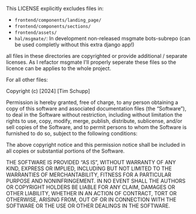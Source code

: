 This LICENSE explicitly excludes files in:

- `frontend/components/landing_page/`
- `frontend/components/sections/`
- `frontend/assets/`
- `hal/msgmate/`: In development non-released msgmate bots-subrepo (can be used completly without this extra django app!)

all files in these directories are copyrighted or provide additional / separate licenses.
As I refactor msgmate I'll properly seperate these files so the licence can be applies to the whole project.

For all other files:

Copyright (c) [2024] [Tim Schupp]

Permission is hereby granted, free of charge, to any person obtaining a copy of this software and associated documentation files (the “Software”), to deal in the Software without restriction, including without limitation the rights to use, copy, modify, merge, publish, distribute, sublicense, and/or sell copies of the Software, and to permit persons to whom the Software is furnished to do so, subject to the following conditions:

The above copyright notice and this permission notice shall be included in all copies or substantial portions of the Software.

THE SOFTWARE IS PROVIDED “AS IS”, WITHOUT WARRANTY OF ANY KIND, EXPRESS OR IMPLIED, INCLUDING BUT NOT LIMITED TO THE WARRANTIES OF MERCHANTABILITY, FITNESS FOR A PARTICULAR PURPOSE AND NONINFRINGEMENT. IN NO EVENT SHALL THE AUTHORS OR COPYRIGHT HOLDERS BE LIABLE FOR ANY CLAIM, DAMAGES OR OTHER LIABILITY, WHETHER IN AN ACTION OF CONTRACT, TORT OR OTHERWISE, ARISING FROM, OUT OF OR IN CONNECTION WITH THE SOFTWARE OR THE USE OR OTHER DEALINGS IN THE SOFTWARE.